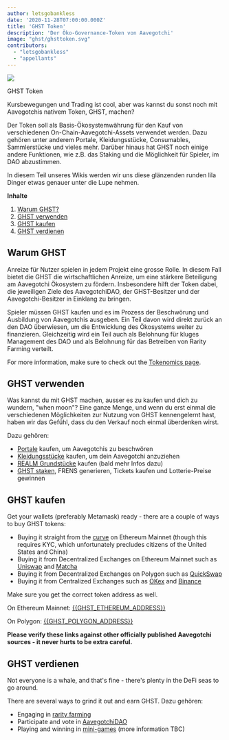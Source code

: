 ```yaml
---
author: letsgobankless
date: '2020-11-28T07:00:00.000Z'
title: 'GHST Token'
description: 'Der Öko-Governance-Token von Aavegotchi'
image: "ghst/ghsttoken.svg"
contributors:
  - "letsgobankless"
  - "appellants"
---
```


<div class="headerImageContainer">
<img class="headerImage" src="/ghst/ghst.gif">
<p class="headerImageText">GHST Token</p>
</div>

Kursbewegungen und Trading ist cool, aber was kannst du sonst noch mit Aavegotchis nativem Token, GHST, machen?

Der Token soll als Basis-Ökosystemwährung für den Kauf von verschiedenen On-Chain-Aavegotchi-Assets verwendet werden. Dazu gehören unter anderem Portale, Kleidungsstücke, Consumables, Sammlerstücke und vieles mehr. Darüber hinaus hat GHST noch einige andere Funktionen, wie z.B. das Staking und die Möglichkeit für Spieler, im DAO abzustimmen.

In diesem Teil unseres Wikis werden wir uns diese glänzenden runden lila Dinger etwas genauer unter die Lupe nehmen.

<div class="contentsBox">

**Inhalte**

<ol>
<li><a href=#why-ghst>Warum GHST?</a></li>
<li><a href=#using-ghst>GHST verwenden</a></li>
<li><a href=#buying-ghst>GHST kaufen</a></li>
<li><a href=#earning-ghst>GHST verdienen</a></li>
</ol>

</div>

## Warum GHST
Anreize für Nutzer spielen in jedem Projekt eine grosse Rolle. In diesem Fall bietet die GHST die wirtschaftlichen Anreize, um eine stärkere Beteiligung am Aavegotchi Ökosystem zu fördern. Insbesondere hilft der Token dabei, die jeweiligen Ziele des AavegotchiDAO, der GHST-Besitzer und der Aavegotchi-Besitzer in Einklang zu bringen.

Spieler müssen GHST kaufen und es im Prozess der Beschwörung und Ausbildung von Aavegotchis ausgeben. Ein Teil davon wird direkt zurück an den DAO überwiesen, um die Entwicklung des Ökosystems weiter zu finanzieren. Gleichzeitig wird ein Teil auch als Belohnung für kluges Management des DAO und als Belohnung für das Betreiben von Rarity Farming verteilt.

For more information, make sure to check out the [Tokenomics page](/tokenomics).

## GHST verwenden
Was kannst du mit GHST machen, ausser es zu kaufen und dich zu wundern, "when moon"? Eine ganze Menge, und wenn du erst einmal die verschiedenen Möglichkeiten zur Nutzung von GHST kennengelernt hast, haben wir das Gefühl, dass du den Verkauf noch einmal überdenken wirst.

Dazu gehören:

* [Portale](/portals) kaufen, um Aavegotchis zu beschwören
* [Kleidungsstücke](/wearables) kaufen, um dein Aavegotchi anzuziehen
* [REALM Grundstücke](/metaverse) kaufen (bald mehr Infos dazu)
* [GHST staken](/staking), FRENS generieren, Tickets kaufen und Lotterie-Preise gewinnen

## GHST kaufen
Get your wallets (preferably Metamask) ready - there are a couple of ways to buy GHST tokens:

* Buying it straight from the [curve](/curve) on Ethereum Mainnet (though this requires KYC, which unfortunately precludes citizens of the United States and China)
* Buying it from Decentralized Exchanges on Ethereum Mainnet such as [Uniswap](https://app.uniswap.org/#/swap?inputCurrency=ETH&outputCurrency=0x3f382dbd960e3a9bbceae22651e88158d2791550) and [Matcha](https://matcha.xyz/markets/GHST)
* Buying it from Decentralized Exchanges on Polygon such as [QuickSwap](https://quickswap.exchange/#/swap?outputCurrency=0x385eeac5cb85a38a9a07a70c73e0a3271cfb54a7)
* Buying it from Centralized Exchanges such as [OKex](https://www.okex.com/spot/trade/ghst-eth#type=1) and [Binance](https://www.binance.com/en/trade/GHST_ETH?layout=pro)

Make sure you get the correct token address as well.

On Ethereum Mainnet: [{{GHST_ETHEREUM_ADDRESS}}](https://etherscan.io/token/{{GHST_ETHEREUM_ADDRESS}})

On Polygon: [{{GHST_POLYGON_ADDRESS}}](https://explorer-mainnet.maticvigil.com/address/{{GHST_POLYGON_ADDRESS}}/transactions)

**Please verify these links against other officially published Aavegotchi sources - it never hurts to be extra careful.**

## GHST verdienen
Not everyone is a whale, and that's fine - there's plenty in the DeFi seas to go around.

There are several ways to grind it out and earn GHST. Dazu gehören:

* Engaging in [rarity farming](/rarity-farming)
* Participate and vote in [AavegotchiDAO](/dao)
* Playing and winning in [mini-games](/minigames) (more information TBC)




